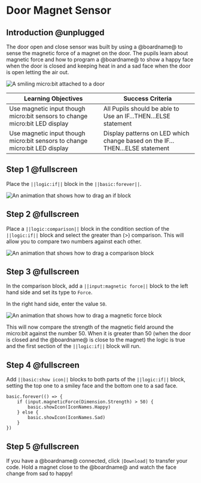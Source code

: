 # Door Magnet Sensor

## Introduction @unplugged

The door open and close sensor was built by using a @boardname@ to sense the magnetic force of a magnet on the door. The pupils learn about magnetic force and how to program a @boardname@ to show a happy face when the door is closed and keeping heat in and a sad face when the door is open letting the air out.

![A smiling micro:bit attached to a door](/static/eis/tutorials/door-open-close/door-smile.jpg)

|Learning Objectives|Success Criteria|
|-|-|
|Use magnetic input though micro:bit sensors to change micro:bit LED display|All Pupils should be able to Use an IF…THEN…ELSE statement|
|Use magnetic input though micro:bit sensors to change micro:bit LED display|Display patterns on LED which change based on the IF…THEN…ELSE statement|

## Step 1 @fullscreen

Place the ``||logic:if||`` block in the ``||basic:forever||``.

![An animation that shows how to drag an if block](/static/eis/tutorials/door-open-close/add-if.gif)

## Step 2 @fullscreen

Place a ``||logic:comparison||`` block in the condition section of the ``||logic:if||`` block and select the greater than (>) comparison. This will allow you to compare two numbers against each other.

![An animation that shows how to drag a comparison block](/static/eis/tutorials/door-open-close/add-comparison.gif)

## Step 3 @fullscreen

In the comparison block, add a ``||input:magnetic force||`` block to the left hand side and set its type to ``Force``.

In the right hand side, enter the value ``50``.

![An animation that shows how to drag a magnetic force block](/static/eis/tutorials/door-open-close/add-force.gif)


This will now compare the strength of the magnetic field around the micro:bit against the number 50. When it is greater than 50 (when the door is closed and the @boardname@ is close to the magnet) the logic is true and the first section of the ``||logic:if||`` block will run.

## Step 4 @fullscreen

Add ``||basic:show icon||`` blocks to both parts of the ``||logic:if||`` block, setting the top one to a smiley face and the bottom one to a sad face.

```blocks
basic.forever(() => {
    if (input.magneticForce(Dimension.Strength) > 50) {
        basic.showIcon(IconNames.Happy)
    } else {
        basic.showIcon(IconNames.Sad)
    }
})
```

## Step 5 @fullscreen

If you have a @boardname@ connected, click ``|Download|`` to transfer your code. Hold a magnet close to the @boardname@ and watch the face change from sad to happy!
